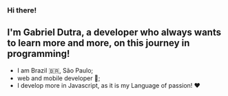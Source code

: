 ### Hi there!

## I'm Gabriel Dutra, a developer who always wants to learn more and more, on this journey in programming!

* I am Brazil 🇧🇷, São Paulo;
* web and mobile developer 📱;
* I develop more in Javascript, as it is my Language of passion! ❤️

